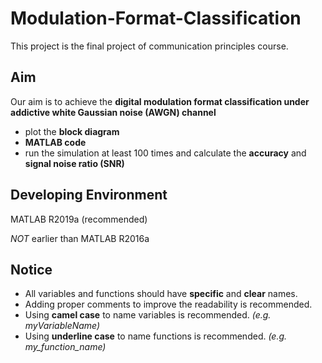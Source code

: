 # Modulation-Format-Classification
This project is the final project of communication principles course.

## Aim

Our aim is to achieve the **digital modulation format classification under addictive white Gaussian noise (AWGN) channel**

+ plot the **block diagram**
+ **MATLAB code**
+ run the simulation at least 100 times and calculate the **accuracy** and **signal noise ratio (SNR)**

## Developing Environment

MATLAB R2019a (recommended)

*NOT* earlier than MATLAB R2016a

## Notice

+ All variables and functions should have **specific** and **clear** names.
+ Adding proper comments to improve the readability is recommended.
+ Using **camel case** to name variables is recommended. *(e.g. myVariableName)*
+ Using **underline case** to name functions is recommended. *(e.g. my_function_name)*